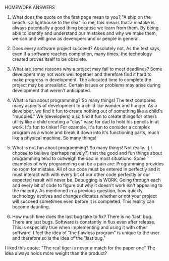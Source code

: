 HOMEWORK ANSWERS

1. What does the quote on the first page mean to you?
	"A ship on the beach is a lighthouse to the sea"
	To me, this means that a mistake is always potentially a good thing because we learn from them. By being able to identify and understand our mistakes and why we make them, we can and will grow as developers and or people in general.

2. Does every software project succeed?
	Absolutely not. As the text says, even if a software reaches completion, many times, the technology created proves itself to be obsolete. 

3. What are some reasons why a project may fail to meet deadlines?
	Some developers may not work well together and therefore find it hard to make progress in development. The allocated time to complete the project may be unrealistic. Certain issues or problems may arise during development that weren't anticipated.

4. What is fun about programming?
	So many things! The text compares many aspects of development to a child like wonder and hunger. As a developer, we find it fun to create nothing out of something like a child's "mudpies." We (developers) also find it fun to create things for others utility like a child creating a "clay" vase for dad to hold his pencils in at work. It's fun to tinker! For example, it's fun to consider a complex program as a whole and break it down into it's functioning parts, much like a physical machine. So many things!

5. What is not fun about programming?
 So many things! Not really. :) I choose to believe (perhaps naively?) that the good and fun things about programming tend to outweigh the bad in most situations. Some examples of why programming can be a pain are:
 	Programming provides no room for mistake. All of our code must be entered in perfectly and it must interact with with every bit of our other code perfectly or our expected result will never be. Debugging is WORK. Going through each and every bit of code to figure out why it doesn't work isn't appealing to the majority. As mentioned in a previous question, how quickly technology evolves and changes dictates whether or not your project will succeed sometimes even before it is completed. This reality can become daunting.

6. How much time does the last bug take to fix?
	There is no 'last' bug. There are just bugs. Software is constantly in flux even after release. This is especially true when implementing and using it with other software. I feel the idea of "the flawless program" is unique to the user and therefore so is the idea of the "last bug."



I liked this quote:
"The real tiger is never a match for the paper one"
The idea always holds more weight than the product?